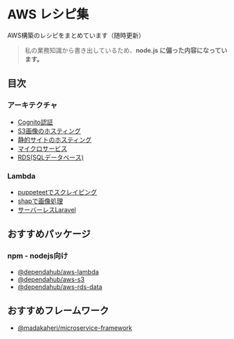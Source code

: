 # AWS レシピ集

AWS構築のレシピをまとめています（随時更新）

> 私の業務知識から書き出しているため、**node.js に偏った内容になっています。**

## 目次

### アーキテクチャ

- [Cognito認証](./docs/アーキテクチャ/Cognito認証.md)
- [S3画像のホスティング](./docs/アーキテクチャ/S3画像のホスティング.md)
- [静的サイトのホスティング](./docs/アーキテクチャ/静的サイトのホスティング.md)
- [マイクロサービス](./docs/アーキテクチャ/マイクロサービス.md)
- [RDS(SQLデータベース)](./docs/アーキテクチャ/RDS(SQLデータベース).md)

### Lambda

- [puppeteetでスクレイピング](./docs/Lambda/puppeteetでスクレイピング.md)
- [shapで画像処理](./docs/Lambda/shapで画像処理.md)
- [サーバーレスLaravel](./docs/Lambda/サーバーレスLaravel.md)

## おすすめパッケージ

### npm - nodejs向け

- [@dependahub/aws-lambda](https://www.npmjs.com/package/@dependahub/aws-lambda)
- [@dependahub/aws-s3](https://www.npmjs.com/package/@dependahub/aws-s3)
- [@dependahub/aws-rds-data](https://www.npmjs.com/package/@dependahub/aws-rds-data)

## おすすめフレームワーク

- [@madakaheri/microservice-framework](https://github.com/madakaheri/microservice-framework)
